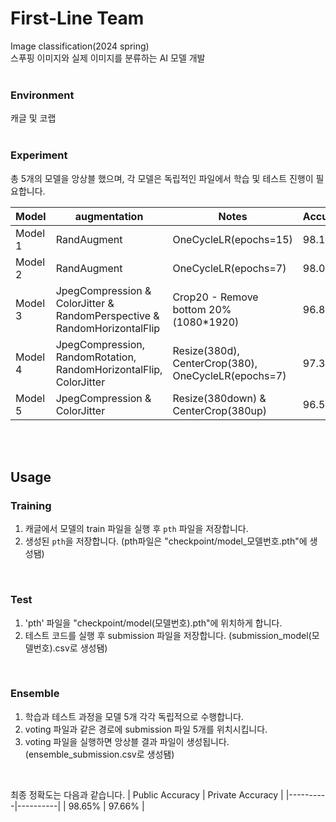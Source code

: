 # First-Line Team
Image classification(2024 spring)  
스푸핑 이미지와 실제 이미지를 분류하는 AI 모델 개발  
<br>
### Environment
캐글 및 코랩  
<br>
### Experiment
총 5개의 모델을 앙상블 했으며, 각 모델은 독립적인 파일에서 학습 및 테스트 진행이 필요합니다.

| Model | augmentation | Notes | Accuracy(Public) |
|-------|--------------|-------|----------|
| Model 1 | RandAugment | OneCycleLR(epochs=15) | 98.12% |
| Model 2 | RandAugment | OneCycleLR(epochs=7) | 98.00% |
| Model 3 | JpegCompression & ColorJitter & RandomPerspective & RandomHorizontalFlip | Crop20 - Remove bottom 20%(1080*1920) | 96.87% |
| Model 4 | JpegCompression, RandomRotation, RandomHorizontalFlip, ColorJitter | Resize(380d), CenterCrop(380), OneCycleLR(epochs=7) | 97.37% |
| Model 5 | JpegCompression & ColorJitter | Resize(380down) & CenterCrop(380up) | 96.5% |
<br>
<br>

## Usage 

### Training
1. 캐글에서 모델의 train 파일을 실행 후 `pth` 파일을 저장합니다. 
2. 생성된 `pth`을 저장합니다.
(pth파일은 "checkpoint/model_모델번호.pth"에 생성됌)
<br>
  
### Test
1. 'pth' 파일을 "checkpoint/model(모델번호).pth"에 위치하게 합니다.
2.  테스트 코드를 실행 후 submission 파일을 저장합니다.
(submission_model(모델번호).csv로 생성됌)
<br>
  
### Ensemble
1. 학습과 테스트 과정을 모델 5개 각각 독립적으로 수행합니다.
2. voting 파일과 같은 경로에 submission 파일 5개를 위치시킵니다.
3. voting 파일을 실행하면 앙상블 결과 파일이 생성됩니다.
(ensemble_submission.csv로 생성됌)
<br>

  
최종 정확도는 다음과 같습니다.
| Public Accuracy | Private Accuracy |
|----------|----------|
| 98.65%   | 97.66%  |


